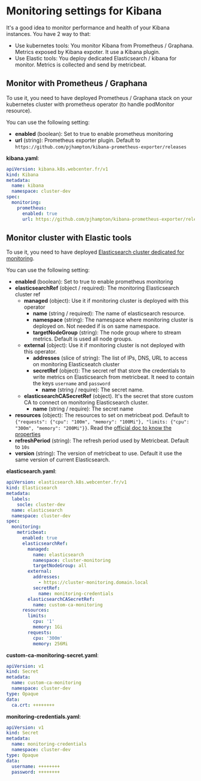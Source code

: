 # Monitoring settings for Kibana

It's a good idea to monitor performance and health of your Kibana instances. You have 2 way to that:
  - Use kubernetes tools: You monitor Kibana from Prometheus / Graphana. Metrics exposed by Kibana expoter. It use a Kibana plugin.
  - Use Elastic tools: You deploy dedicated Elasticsearch / kibana for monitor. Metrics is collected and send by metricbeat.

## Monitor with Prometheus / Graphana

To use it, you need to have deployed Prometheus / Graphana stack on your kubernetes cluster with prometheus operator (to handle podMonitor resource).

You can use the following setting:
- **enabled** (boolean): Set to true to enable prometheus monitoring
- **url** (string): Prometheus exporter plugin. Default to `https://github.com/pjhampton/kibana-prometheus-exporter/releases`

**kibana.yaml**:
```yaml
apiVersion: kibana.k8s.webcenter.fr/v1
kind: Kibana
metadata:
  name: kibana
  namespace: cluster-dev
spec:
  monitoring:
    prometheus:
      enabled: true
      url: https://github.com/pjhampton/kibana-prometheus-exporter/releases/download/8.6.0/kibanaPrometheusExporter-8.6.0.zip
```

## Monitor cluster with Elastic tools

To use it, you need to have deployed [Elasticsearch cluster dedicated for monitoring](monitoring-sample.md).


You can use the following setting:
- **enabled** (boolean): Set to true to enable prometheus monitoring
- **elasticsearchRef** (object / required): The monitoring Elasticsearch cluster ref
  - **managed** (object): Use it if monitoring cluster is deployed with this operator
    - **name** (string / required): The name of elasticsearch resource.
    - **namespace** (string): The namespace where monitoring cluster is deployed on. Not needed if is on same namespace.
    - **targetNodeGroup** (string): The node group where to stream metrics. Default is used all node groups.
  - **external** (object): Use it if monitoring cluster is not deployed with this operator.
    - **addresses** (slice of string): The list of IPs, DNS, URL to access on monitoring Elasticseatch cluster
    - **secretRef** (object): The secret ref that store the credentials to write metrics on Elasticsearch from metricbeat. It need to contain the keys `username` and `password`
      - **name** (string / require): The secret name.
  - **elasticsearchCASecretRef** (object). It's the secret that store custom CA to connect on monitoring Elasticsearch cluster.
    - **name** (string / require): The secret name
- **resources** (object): The resources to set on metricbeat pod. Default to `{"requests": {"cpu": "100m", "memory": "100Mi"}, "limits: {"cpu": "300m", "memory": "200Mi"}}`. Read the [official doc to know the properties](https://kubernetes.io/docs/concepts/configuration/manage-resources-containers/)
- **refreshPeriod** (string): The refresh period used by Metricbeat. Default to `10s`
- **version** (string): The version of metricbeat to use. Default it use the same version of current Elasticsearch.


**elasticsearch.yaml**:
```yaml
apiVersion: elasticsearch.k8s.webcenter.fr/v1
kind: Elasticsearch
metadata:
  labels:
    socle: cluster-dev
  name: elasticsearch
  namespace: cluster-dev
spec:
  monitoring:
    metricbeat:
      enabled: true
      elasticsearchRef:
        managed:
          name: elasticsearch
          namespace: cluster-monitoring
          targetNodeGroup: all
        external:
          addresses:
            - https://cluster-monitoring.domain.local
          secretRef:
            name: monitoring-credentials
        elasticsearchCASecretRef:
          name: custom-ca-monitoring
      resources:
        limits:
          cpu: '1'
          memory: 1Gi
        requests:
          cpu: '300m'
          memory: 256Mi
```

**custom-ca-monitoring-secret.yaml**:
```yaml
apiVersion: v1
kind: Secret
metadata:
  name: custom-ca-monitoring
  namespace: cluster-dev
type: Opaque
data:
  ca.crt: ++++++++
```

**monitoring-credentials.yaml**:
```yaml
apiVersion: v1
kind: Secret
metadata:
  name: monitoring-credentials
  namespace: cluster-dev
type: Opaque
data:
  username: ++++++++
  password: ++++++++
```